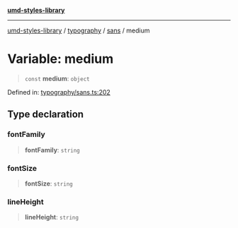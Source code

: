 [**umd-styles-library**](../../../../README.md)

***

[umd-styles-library](../../../../modules.md) / [typography](../../../README.md) / [sans](../README.md) / medium

# Variable: medium

> `const` **medium**: `object`

Defined in: [typography/sans.ts:202](https://github.com/UMD-Digital/design-system/blob/2d95010ba8e3e1595ebab66599330577b600c5fb/packages/styles/source/typography/sans.ts#L202)

## Type declaration

### fontFamily

> **fontFamily**: `string`

### fontSize

> **fontSize**: `string`

### lineHeight

> **lineHeight**: `string`
